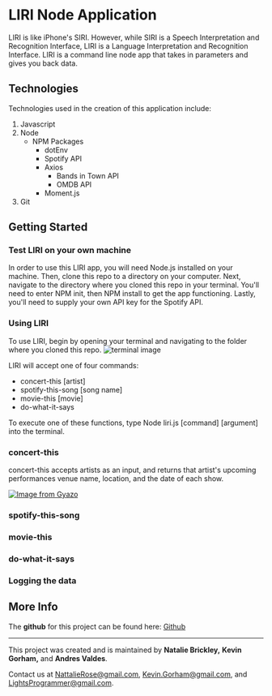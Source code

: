 # LIRI Node Application

LIRI is like iPhone's SIRI. However, while SIRI is a Speech Interpretation and Recognition Interface, LIRI is a Language Interpretation and Recognition Interface. LIRI is a command line node app that takes in parameters and gives you back data.

## Technologies 

Technologies used in the creation of this application include: 

1. Javascript
2. Node
    * NPM Packages
        * dotEnv
        * Spotify API
        * Axios
            * Bands in Town API
            * OMDB API
        * Moment.js
3. Git

## Getting Started

### Test LIRI on your own machine

In order to use this LIRI app, you will need Node.js installed on your machine. Then, clone this repo to a directory on your computer. Next, navigate to the directory where you cloned this repo in your terminal. You'll need to enter NPM init, then NPM install to get the app functioning. Lastly, you'll need to supply your own API key for the Spotify API.

### Using LIRI

To use LIRI, begin by opening your terminal and navigating to the folder where you cloned this repo. 
![terminal image](https://i.gyazo.com/0a8989d13fc7bcaee940a716c0ebabf3.png)

LIRI will accept one of four commands:

* concert-this [artist]
* spotify-this-song [song name]
* movie-this [movie]
* do-what-it-says

To execute one of these functions, type Node liri.js [command] [argument] into the terminal. 

### concert-this

concert-this accepts artists as an input, and returns that artist's upcoming performances venue name, location, and the date of each show. 

[![Image from Gyazo](https://i.gyazo.com/600e5570b174617ca42e1d9bc8d9f1b6.gif)](https://gyazo.com/600e5570b174617ca42e1d9bc8d9f1b6)

### spotify-this-song

### movie-this

### do-what-it-says

### Logging the data



## More Info

The **github** for this project can be found here: [Github](https://github.com/nataliebrickley/KNA-Music)
___
This project was created and is maintained by **Natalie Brickley,** **Kevin Gorham,** and **Andres Valdes**. 

Contact us at <NattalieRose@gmail.com>, <Kevin.Gorham@gmail.com>, and <LightsProgrammer@gmail.com>.